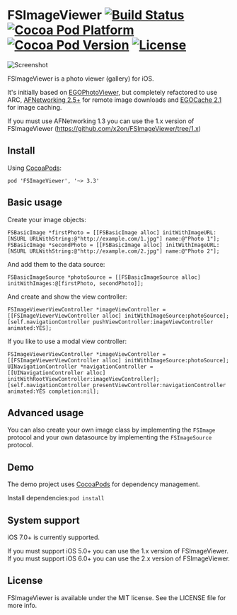 # FSImageViewer [![Build Status](https://travis-ci.org/x2on/FSImageViewer.png)](https://travis-ci.org/x2on/FSImageViewer) [![Cocoa Pod Platform](https://img.shields.io/cocoapods/p/FSImageViewer.svg)](http://cocoadocs.org/docsets/FSImageViewer/) [![Cocoa Pod Version](https://img.shields.io/cocoapods/v/FSImageViewer.svg)](http://cocoadocs.org/docsets/FSImageViewer/) [![License](https://img.shields.io/cocoapods/l/FSImageViewer.svg)](http://opensource.org/licenses/MIT)

![Screenshot](https://raw.github.com/x2on/FSImageViewer/master/screen.png)

FSImageViewer is a photo viewer (gallery) for iOS.

It's initially based on [EGOPhotoViewer](https://raw.github.com/enormego/PhotoViewer), but completely refactored to use ARC, [AFNetworking 2.5+](https://github.com/AFNetworking/AFNetworking) for remote image downloads and [EGOCache 2.1](https://github.com/enormego/EGOCache) for image caching.

If you must use AFNetworking 1.3 you can use the 1.x version of FSImageViewer (https://github.com/x2on/FSImageViewer/tree/1.x)

## Install
Using [CocoaPods](http://cocoapods.org/):

`pod 'FSImageViewer', '~> 3.3'`

## Basic usage

Create your image objects: 

```objc
FSBasicImage *firstPhoto = [[FSBasicImage alloc] initWithImageURL:[NSURL URLWithString:@"http://example.com/1.jpg"] name:@"Photo 1"];
FSBasicImage *secondPhoto = [[FSBasicImage alloc] initWithImageURL:[NSURL URLWithString:@"http://example.com/2.jpg"] name:@"Photo 2"];
```

And add them to the data source:

```objc
FSBasicImageSource *photoSource = [[FSBasicImageSource alloc] initWithImages:@[firstPhoto, secondPhoto]];
```

And create and show the view controller:
```objc
FSImageViewerViewController *imageViewController = [[FSImageViewerViewController alloc] initWithImageSource:photoSource];
[self.navigationController pushViewController:imageViewController animated:YES];
```

If you like to use a modal view controller:
```objc
FSImageViewerViewController *imageViewController = [[FSImageViewerViewController alloc] initWithImageSource:photoSource];
UINavigationController *navigationController = [[UINavigationController alloc] initWithRootViewController:imageViewController];
[self.navigationController presentViewController:navigationController animated:YES completion:nil];
```

## Advanced usage

You can also create your own image class by implementing the `FSImage` protocol and your own datasource by implementing the `FSImageSource` protocol.

## Demo

The demo project uses [CocoaPods](http://cocoapods.org/) for dependency management.

Install dependencies:`pod install`

## System support
iOS 7.0+ is currently supported.

If you must support iOS 5.0+ you can use the 1.x version of FSImageViewer.
If you must support iOS 6.0+ you can use the 2.x version of FSImageViewer.

## License

FSImageViewer is available under the MIT license. See the LICENSE file for more info.

